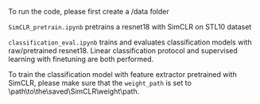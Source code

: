 To run the code, please first create a /data folder 

`SimCLR_pretrain.ipynb` pretrains a resnet18 with SimCLR on STL10 dataset

`classification_eval.ipynb` trains and evaluates classification models with raw/pretrained resnet18. Linear classification protocol and supervised learning with finetuning are both performed.

To train the classification model with feature extractor pretrained with SimCLR, please make sure that the  `weight_path` is set to \path\to\the\saved\SimCLR\weight\path.
